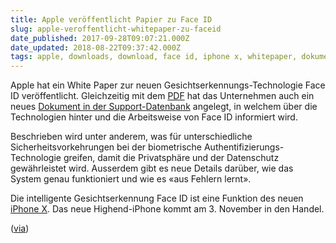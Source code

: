 ```yaml
---
title: Apple veröffentlicht Papier zu Face ID
slug: apple-veroffentlicht-whitepaper-zu-faceid
date_published: 2017-09-28T09:07:21.000Z
date_updated: 2018-08-22T09:37:42.000Z
tags: apple, downloads, download, face id, iphone x, whitepaper, dokument
---
```


Apple hat ein White Paper zur neuen Gesichtserkennungs-Technologie Face ID veröffentlicht. Gleichzeitig mit dem [PDF](https://images.apple.com/business/docs/FaceID_Security_Guide.pdf) hat das Unternehmen auch ein neues [Dokument in der Support-Datenbank](https://support.apple.com/en-us/HT208108) angelegt, in welchem über die Technologien hinter und die Arbeitsweise von Face ID informiert wird.

Beschrieben wird unter anderem, was für unterschiedliche Sicherheitsvorkehrungen bei der biometrische Authentifizierungs-Technologie greifen, damit die Privatsphäre und der Datenschutz gewährleistet wird. Ausserdem gibt es neue Details darüber, wie das System genau funktioniert und wie es «aus Fehlern lernt».

Die intelligente Gesichtserkennung Face ID ist eine Funktion des neuen [iPhone X](http://thafaker.de/tag/iphone-x). Das neue Highend-iPhone kommt am 3. November in den Handel.

([via](https://www.macprime.ch/news/article/apple-veroeffentlicht-white-paper-zu-face-id))
